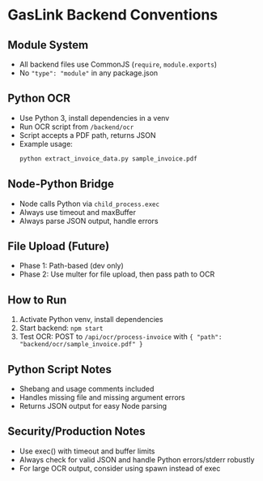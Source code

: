# GasLink Backend Conventions

## Module System
- All backend files use CommonJS (`require`, `module.exports`)
- No `"type": "module"` in any package.json

## Python OCR
- Use Python 3, install dependencies in a venv
- Run OCR script from `/backend/ocr`
- Script accepts a PDF path, returns JSON
- Example usage:
  ```bash
  python extract_invoice_data.py sample_invoice.pdf
  ```

## Node-Python Bridge
- Node calls Python via `child_process.exec`
- Always use timeout and maxBuffer
- Always parse JSON output, handle errors

## File Upload (Future)
- Phase 1: Path-based (dev only)
- Phase 2: Use multer for file upload, then pass path to OCR

## How to Run
1. Activate Python venv, install dependencies
2. Start backend: `npm start`
3. Test OCR: POST to `/api/ocr/process-invoice` with `{ "path": "backend/ocr/sample_invoice.pdf" }`

## Python Script Notes
- Shebang and usage comments included
- Handles missing file and missing argument errors
- Returns JSON output for easy Node parsing

## Security/Production Notes
- Use exec() with timeout and buffer limits
- Always check for valid JSON and handle Python errors/stderr robustly
- For large OCR output, consider using spawn instead of exec 
